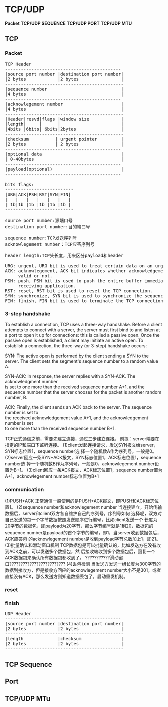 # TCP/UDP

**Packet**
**TCP/UDP SEQUENCE**
**TCP/UDP PORT**
**TCP/UDP MTU**

## TCP
### Packet
<pre>
TCP Header
--------------------------------------------
|source port number |destination port number|
|2 bytes            |2 bytes                |
---------------------------------------------
|sequence number                            |
|4 bytes                                    |
--------------------------------------------
|acknowlegement number                      |
|4 bytes                                    |
---------------------------------------------
|Header|resvd|flags |window size            |           
|length|     |      |                       |
|4bits |6bits| 6bits|2bytes                 |     
---------------------------------------------
|checksum          | urgent pointer         |
|2 bytes           | 2 bytes                |
--------------------------------------------
|optional data                              |
| 0-40bytes                                 |
--------------------------------------------
|payload(optional)                          |
--------------------------------------------

bits flags:
--------------------------
|URG|ACK|PSH|RST|SYN|FIN|           
|   |   |   |   |   |   |
| 1b|1b |1b |1b |1b |1b |     
--------------------------

source port number:源端口号
destination port number:目的端口号

sequence number:TCP发送序列号
acknowlegement number：TCP应答序列号

header length:TCP头长度，用来区分payload和header

URG: urgent, URG bit is used to treat certain data on an urgent basis
ACK: acknowlegement, ACK bit indicates whether acknowledgement number field is
     valid or not.
PSH: push, PSH bit is used to push the entire buffer immediately to the
     receiving application.
RST: reset, RST bit is used to reset the TCP connection.
SYN: synchronize, SYN bit is used to synchronize the sequence numbers.
FIN: finish, FIN bit is used to terminate the TCP connection.
</pre>

### 3-step handshake
To establish a connection, TCP uses a three-way handshake. Before a client  
attempts to connect with a server, the server must first bind to and listen at  
a port to open it up for connections: this is called a passive open. Once the  
passive open is established, a client may initiate an active open. To  
establish a connection, the three-way (or 3-step) handshake occurs:   
  
SYN: The active open is performed by the client sending a SYN to the  
	 server. The client sets the segment's sequence number to a random value A.  
  
SYN-ACK: In response, the server replies with a SYN-ACK. The acknowledgment number   
         is set to one more than the received sequence number A+1, and the   
		 sequence number that the server chooses for the packet is another random number, B.  
  
ACK: Finally, the client sends an ACK back to the server. The sequence number is set to   
	 the received acknowledgement value A+1, and the acknowledgement number is set   
	 to one more than the received sequence number B+1.  
	
TCP正式通信之前，需要先建立连接，通过三步建立连接。
前提：server端要在指定的IP和端口下监听连接。
(1)client发起连接请求，发送SYN报文给server，SYN标志位置1，sequence number选
   择一个随机数A作为序列号，一般是0。
(2)server回应一条SYN+ACK报文，SYN标志位置1，ACK标志位置1，sequence number选
   择一个随机数B作为序列号，一般是0，acknowlegement number设置为B+1。
(3)client回应一条ACK报文，ACK标志位置1，sequence number置为A+1，acknowlegement
   number标志位置为B+1

### communication
(1)PUSH+ACK
正常通信一般使用的是PUSH+ACK报文，即PUSH和ACK标志位置1。
(2)sequence number和acknowlegement number
当连接建立，开始传输数据后，server和client双方各自维护自己的序列号，序列号如何
选择呢，双方对自己发送的每一个字节数据按照发送顺序进行编号，比如client发送一个
长度为20字节的数据包，即payload为20字节，那么字节编号就是1到20，数据包的
sequence number是payload的首个字节的编号，即1，当server收到数据包后，ACK应答包
的acknowlegement number是收到payload字节总数加上1，即21。
(3)批量确认和滑动窗口机制
TCP数据包是可以批量确认的，比如发送方在没有收到ACK之前，可以发送多个数据包，然
后接收端收到多个数据包后，回复一个ACK数据包来确认所有数据包都收到了。
???????????滑动窗口?????????????????????????
(4)丢包检测
当发送方发送一组长度为300字节的数据到接收方，但是接收方回应的acknowlegement
number大小不是301，或者直接没有ACK，那么发送方则知道数据丢包了，启动重发机制。

### reset

### finish 

<pre>
UDP Header
--------------------------------------------
|source port number |destination port number|
|2 bytes            |2 bytes                |
---------------------------------------------
|length             |checksum               |
|2 bytes            |2 bytes                |
---------------------------------------------
</pre>

## TCP Sequence


## Port


## TCP/UDP MTu
